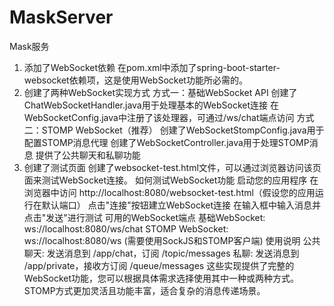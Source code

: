 # MaskServer
Mask服务



1. 添加了WebSocket依赖
   在pom.xml中添加了spring-boot-starter-websocket依赖项，这是使用WebSocket功能所必需的。
2. 创建了两种WebSocket实现方式
   方式一：基础WebSocket API
   创建了ChatWebSocketHandler.java用于处理基本的WebSocket连接
   在WebSocketConfig.java中注册了该处理器，可通过/ws/chat端点访问
   方式二：STOMP WebSocket（推荐）
   创建了WebSocketStompConfig.java用于配置STOMP消息代理
   创建了WebSocketController.java用于处理STOMP消息
   提供了公共聊天和私聊功能
3. 创建了测试页面
   创建了websocket-test.html文件，可以通过浏览器访问该页面来测试WebSocket连接。
   如何测试WebSocket功能
   启动您的应用程序
   在浏览器中访问 http://localhost:8080/websocket-test.html（假设您的应用运行在默认端口）
   点击"连接"按钮建立WebSocket连接
   在输入框中输入消息并点击"发送"进行测试
   可用的WebSocket端点
   基础WebSocket: ws://localhost:8080/ws/chat
   STOMP WebSocket: ws://localhost:8080/ws (需要使用SockJS和STOMP客户端)
   使用说明
   公共聊天: 发送消息到 /app/chat，订阅 /topic/messages
   私聊: 发送消息到 /app/private，接收方订阅 /queue/messages
   这些实现提供了完整的WebSocket功能，您可以根据具体需求选择使用其中一种或两种方式。STOMP方式更加灵活且功能丰富，适合复杂的消息传递场景。